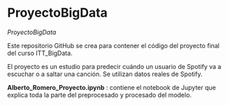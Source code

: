 # ProyectoBigData
_ProyectoBigData_

Este repositorio GitHub se crea para contener el código del proyecto final del curso ITT_BigData.

El proyecto es un estudio para predecir cuándo un usuario de Spotify va a escuchar o a saltar una canción.
Se utilizan datos reales de Spotify.

__Alberto_Romero_Proyecto.ipynb__ : contiene el notebook de Jupyter que explica toda la parte del preprocesado y procesado del modelo.
